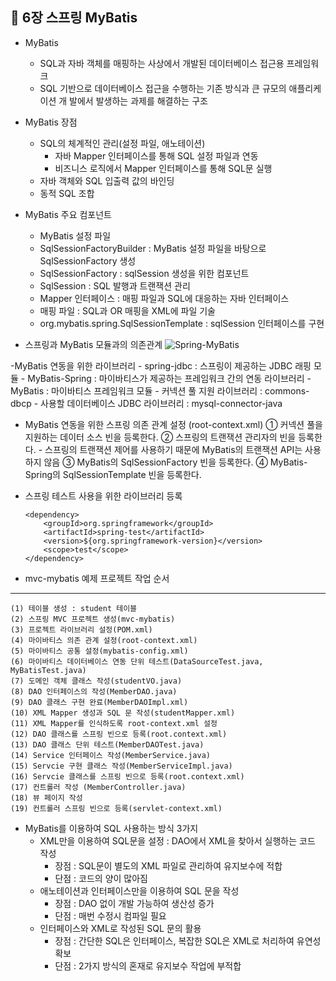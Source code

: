 ## 📌 6장 스프링 MyBatis
- MyBatis
	- SQL과 자바 객체를 매핑하는 사상에서 개발된 데이터베이스 접근용 프레임워크
	- SQL 기반으로 데이터베이스 접근을 수행하는 기존 방식과 큰 규모의 애플리케이션 개
발에서 발생하는 과제를 해결하는 구조

- MyBatis 장점
	- SQL의 체계적인 관리(설정 파일, 애노테이션)
		- 자바 Mapper 인터페이스를 통해 SQL 설정 파일과 연동
		- 비즈니스 로직에서 Mapper 인터페이스를 통해 SQL문 실행
	- 자바 객체와 SQL 입출력 값의 바인딩
	- 동적 SQL 조합

- MyBatis 주요 컴포넌트
	- MyBatis 설정 파일
	- SqlSessionFactoryBuilder : MyBatis 설정 파일을 바탕으로 SqlSessionFactory 생성
	- SqlSessionFactory : sqlSession 생성을 위한 컴포넌트
	- SqlSession : SQL 발행과 트랜잭션 관리
	- Mapper 인터페이스 : 매핑 파일과 SQL에 대응하는 자바 인터페이스
	- 매핑 파일 : SQL과 OR 매핑을 XML에 파일 기술
	- org.mybatis.spring.SqlSessionTemplate : sqlSession 인터페이스를 구현

- 스프링과 MyBatis 모듈과의 의존관계
![Spring-MyBatis](https://user-images.githubusercontent.com/51106028/120983016-458f6c00-c7b4-11eb-8061-9c12835f147b.PNG)

-MyBatis 연동을 위한 라이브러리
	- spring-jdbc : 스프링이 제공하는 JDBC 래핑 모듈
	- MyBatis-Spring : 마이바티스가 제공하는 프레임워크 간의 연동 라이브러리
	- MyBatis : 마이바티스 프레임워크 모듈
	- 커넥션 풀 지원 라이브러리 : commons-dbcp
	- 사용할 데이터베이스 JDBC 라이브러리 : mysql-connector-java

- MyBatis 연동을 위한 스프링 의존 관계 설정 (root-context.xml)
	① 커넥션 풀을 지원하는 데이터 소스 빈을 등록한다. 
	② 스프링의 트랜잭션 관리자의 빈을 등록한다.
		- 스프링의 트랜잭션 제어를 사용하기 때문에 MyBatis의 트랜잭션 API는 사용하지 않음
	③ MyBatis의 SqlSessionFactory 빈을 등록한다.
	④ MyBatis-Spring의 SqlSessionTemplate 빈을 등록한다.

- 스프링 테스트 사용을 위한 라이브러리 등록
	```
	<dependency>
		<groupId>org.springframework</groupId>
		<artifactId>spring-test</artifactId>
		<version>${org.springframework-version}</version>
		<scope>test</scope>
	</dependency>
	```

- mvc-mybatis 예제 프로젝트 작업 순서
----------------------------------------------------------------------------------------------
	(1) 테이블 생성 : student 테이블
	(2) 스프링 MVC 프로젝트 생성(mvc-mybatis)
	(3) 프로젝트 라이브러리 설정(POM.xml)
	(4) 마이바티스 의존 관계 설정(root-context.xml)
	(5) 마이바티스 공통 설정(mybatis-config.xml)
	(6) 마이바티스 데이터베이스 연동 단위 테스트(DataSourceTest.java, MyBatisTest.java)
	(7) 도메인 객체 클래스 작성(studentVO.java)
	(8) DAO 인터페이스의 작성(MemberDAO.java)
	(9) DAO 클래스 구현 완료(MemberDAOImpl.xml)
	(10) XML Mapper 생성과 SQL 문 작성(studentMapper.xml)
	(11) XML Mapper를 인식하도록 root-context.xml 설정
	(12) DAO 클래스를 스프링 빈으로 등록(root.context.xml)
	(13) DAO 클래스 단위 테스트(MemberDAOTest.java)
	(14) Service 인터페이스 작성(MemberService.java)
	(15) Servcie 구현 클래스 작성(MemberServiceImpl.java)
	(16) Servcie 클래스를 스프링 빈으로 등록(root.context.xml)
	(17) 컨트롤러 작성 (MemberController.java)
	(18) 뷰 페이지 작성
	(19) 컨트롤러 스프링 빈으로 등록(servlet-context.xml)

- MyBatis를 이용하여 SQL 사용하는 방식 3가지
	- XML만을 이용하여 SQL문을 설정 : DAO에서 XML을 찾아서 실행하는 코드 작성
		- 장점 : SQL문이 별도의 XML 파일로 관리하여 유지보수에 적합
		- 단점 : 코드의 양이 많아짐
	- 애노테이션과 인터페이스만을 이용하여 SQL 문을 작성
		- 장점 : DAO 없이 개발 가능하여 생산성 증가
		- 단점 : 매번 수정시 컴파일 필요
	- 인터페이스와 XML로 작성된 SQL 문의 활용
		- 장점 : 간단한 SQL은 인터페이스, 복잡한 SQL은 XML로 처리하여 유연성 확보
		- 단점 : 2가지 방식의 혼재로 유지보수 작업에 부적합